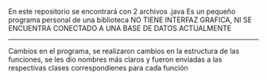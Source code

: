 En este repositorio se encontrará con 2 archivos .java
Es un pequeño programa personal de una biblioteca
NO TIENE INTERFAZ GRAFICA, NI SE ENCUENTRA CONECTADO A UNA BASE DE DATOS ACTUALMENTE
__________________________________________________________
Cambios en el programa, se realizaron cambios en la estructura de las funciones, se les dio nombres más claros y fueron enviadas a las respectivas clases correspondienes para cada función